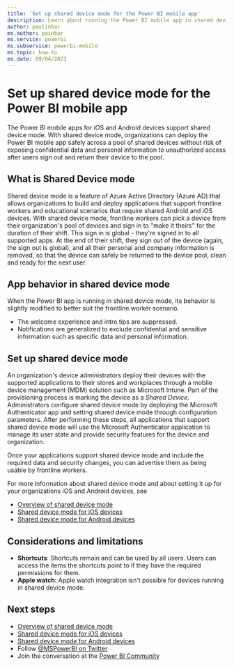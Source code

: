 ```yaml
---
title: 'Set up shared device mode for the Power BI mobile app'
description: Learn about running the Power BI mobile app in shared device mode to support your organization's frontline workers who use shared devices.
author: paulinbar
ms.author: painbar
ms.service: powerbi
ms.subservice: powerbi-mobile
ms.topic: how-to
ms.date: 09/04/2023
---
```


# Set up shared device mode for the Power BI mobile app

The Power BI mobile apps for iOS and Android devices support shared device mode. With shared device mode, organizations can deploy the Power BI mobile app safely across a pool of shared devices without risk of exposing confidential data and personal information to unauthorized access after users sign out and return their device to the pool.

## What is Shared Device mode

Shared device mode is a feature of Azure Active Directory (Azure AD) that allows organizations to build and deploy applications that support frontline workers and educational scenarios that require shared Android and iOS devices.
With shared device mode, frontline workers can pick a device from their organization's pool of devices and sign in to "make it theirs" for the duration of their shift. This sign in is global - they're signed in to all supported apps. At the end of their shift, they sign out of the device (again, the sign out is global), and all their personal and company information is removed, so that the device can safely be returned to the device pool, clean and ready for the next user.

## App behavior in shared device mode

When the Power BI app is running in shared device mode, its behavior is slightly modified to better suit the frontline worker scenario.

* The welcome experience and intro tips are suppressed. 
* Notifications are generalized to exclude confidential and sensitive information such as specific data and personal information.

## Set up shared device mode

An organization's device administrators deploy their devices with the supported applications to their stores and workplaces through a mobile device management (MDM) solution such as Microsoft Intune. Part of the provisioning process is marking the device as a *Shared Device*. Administrators configure shared device mode by deploying the Microsoft Authenticator app and setting shared device mode through configuration parameters. After performing these steps, all applications that support shared device mode will use the Microsoft Authenticator application to manage its user state and provide security features for the device and organization.

Once your applications support shared device mode and include the required data and security changes, you can advertise them as being usable by frontline workers.

For more information about shared device mode and about setting it up for your organizations iOS and Android devices, see

* [Overview of shared device mode](/azure/active-directory/develop/msal-shared-devices)
* [Shared device mode for iOS devices](/azure/active-directory/develop/msal-ios-shared-devices)
* [Shared device mode for Android devices](/azure/active-directory/develop/msal-android-shared-devices)

## Considerations and limitations

* **Shortcuts**: Shortcuts remain and can be used by all users. Users can access the items the shortcuts point to if they have the required permissions for them.
* **Apple watch**: Apple watch integration isn't possible for devices running in shared device mode.

## Next steps

* [Overview of shared device mode](/azure/active-directory/develop/msal-shared-devices)
* [Shared device mode for iOS devices](/azure/active-directory/develop/msal-ios-shared-devices)
* [Shared device mode for Android devices](/azure/active-directory/develop/msal-android-shared-devices)
* Follow [@MSPowerBI on Twitter](https://twitter.com/MSPowerBI)
* Join the conversation at the [Power BI Community](https://community.powerbi.com/)